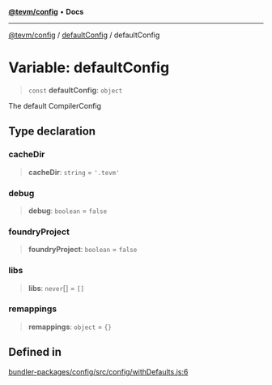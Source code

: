 [**@tevm/config**](../../README.md) • **Docs**

***

[@tevm/config](../../modules.md) / [defaultConfig](../README.md) / defaultConfig

# Variable: defaultConfig

> `const` **defaultConfig**: `object`

The default CompilerConfig

## Type declaration

### cacheDir

> **cacheDir**: `string` = `'.tevm'`

### debug

> **debug**: `boolean` = `false`

### foundryProject

> **foundryProject**: `boolean` = `false`

### libs

> **libs**: `never`[] = `[]`

### remappings

> **remappings**: `object` = `{}`

## Defined in

[bundler-packages/config/src/config/withDefaults.js:6](https://github.com/qbzzt/tevm-monorepo/blob/main/bundler-packages/config/src/config/withDefaults.js#L6)
